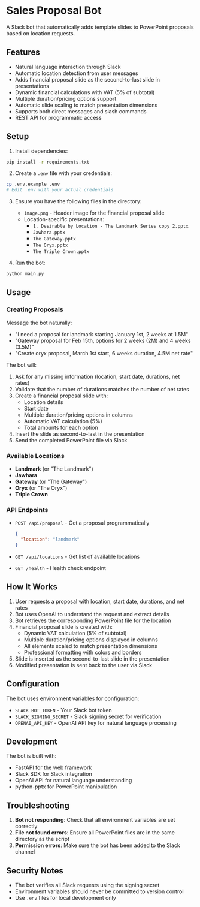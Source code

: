 # Sales Proposal Bot

A Slack bot that automatically adds template slides to PowerPoint proposals based on location requests.

## Features

- Natural language interaction through Slack
- Automatic location detection from user messages
- Adds financial proposal slide as the second-to-last slide in presentations
- Dynamic financial calculations with VAT (5% of subtotal)
- Multiple duration/pricing options support
- Automatic slide scaling to match presentation dimensions
- Supports both direct messages and slash commands
- REST API for programmatic access

## Setup

1. Install dependencies:
```bash
pip install -r requirements.txt
```

2. Create a `.env` file with your credentials:
```bash
cp .env.example .env
# Edit .env with your actual credentials
```

3. Ensure you have the following files in the directory:
   - `image.png` - Header image for the financial proposal slide
   - Location-specific presentations:
     - `1. Desirable by Location - The Landmark Series copy 2.pptx`
     - `Jawhara.pptx`
     - `The Gateway.pptx`
     - `The Oryx.pptx`
     - `The Triple Crown.pptx`

4. Run the bot:
```bash
python main.py
```

## Usage

### Creating Proposals

Message the bot naturally:
- "I need a proposal for landmark starting January 1st, 2 weeks at 1.5M"
- "Gateway proposal for Feb 15th, options for 2 weeks (2M) and 4 weeks (3.5M)"
- "Create oryx proposal, March 1st start, 6 weeks duration, 4.5M net rate"

The bot will:
1. Ask for any missing information (location, start date, durations, net rates)
2. Validate that the number of durations matches the number of net rates
3. Create a financial proposal slide with:
   - Location details
   - Start date
   - Multiple duration/pricing options in columns
   - Automatic VAT calculation (5%)
   - Total amounts for each option
4. Insert the slide as second-to-last in the presentation
5. Send the completed PowerPoint file via Slack

### Available Locations

- **Landmark** (or "The Landmark")
- **Jawhara**
- **Gateway** (or "The Gateway")
- **Oryx** (or "The Oryx")
- **Triple Crown**

### API Endpoints

- `POST /api/proposal` - Get a proposal programmatically
  ```json
  {
    "location": "landmark"
  }
  ```

- `GET /api/locations` - Get list of available locations

- `GET /health` - Health check endpoint

## How It Works

1. User requests a proposal with location, start date, durations, and net rates
2. Bot uses OpenAI to understand the request and extract details
3. Bot retrieves the corresponding PowerPoint file for the location
4. Financial proposal slide is created with:
   - Dynamic VAT calculation (5% of subtotal)
   - Multiple duration/pricing options displayed in columns
   - All elements scaled to match presentation dimensions
   - Professional formatting with colors and borders
5. Slide is inserted as the second-to-last slide in the presentation
6. Modified presentation is sent back to the user via Slack

## Configuration

The bot uses environment variables for configuration:

- `SLACK_BOT_TOKEN` - Your Slack bot token
- `SLACK_SIGNING_SECRET` - Slack signing secret for verification
- `OPENAI_API_KEY` - OpenAI API key for natural language processing

## Development

The bot is built with:
- FastAPI for the web framework
- Slack SDK for Slack integration
- OpenAI API for natural language understanding
- python-pptx for PowerPoint manipulation

## Troubleshooting

1. **Bot not responding**: Check that all environment variables are set correctly
2. **File not found errors**: Ensure all PowerPoint files are in the same directory as the script
3. **Permission errors**: Make sure the bot has been added to the Slack channel

## Security Notes

- The bot verifies all Slack requests using the signing secret
- Environment variables should never be committed to version control
- Use `.env` files for local development only